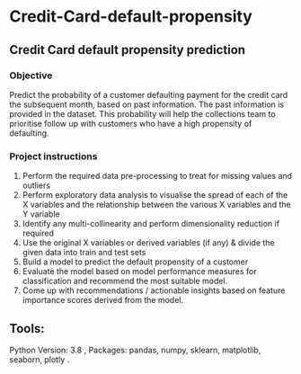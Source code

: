 # Credit-Card-default-propensity

## Credit Card default propensity prediction

### Objective 
Predict the probability of a customer defaulting payment for the credit card the subsequent month, based on past information. The past information is provided in the dataset. This probability will help the collections team to prioritise follow up with customers who have a high propensity of defaulting.

### Project instructions
1. Perform the required data pre-processing to treat for missing values and outliers
2. Perform exploratory data analysis to visualise the spread of each of the X variables and the
relationship between the various X variables and the Y variable
3. Identify any multi-collinearity and perform dimensionality reduction if required
4. Use the original X variables or derived variables (if any) & divide the given data into train and test
sets
5. Build a model to predict the default propensity of a customer
6. Evaluate the model based on model performance measures for classification and recommend the
most suitable model.
7. Come up with recommendations / actionable insights based on feature importance scores derived
from the model.

## Tools:  
Python Version: 3.8 , Packages: pandas, numpy, sklearn, matplotlib, seaborn, plotly .





